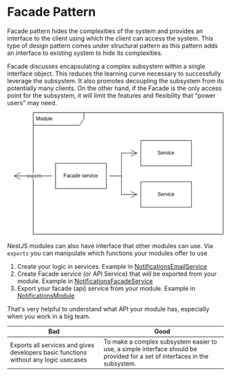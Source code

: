 # Facade Pattern

Facade pattern hides the complexities of the system and provides an interface to the client using which the client can access the system. This type of design pattern comes under structural pattern as this pattern adds an interface to existing system to hide its complexities.

Facade discusses encapsulating a complex subsystem within a single interface object. This reduces the learning curve necessary to successfully leverage the subsystem. It also promotes decoupling the subsystem from its potentially many clients. On the other hand, if the Facade is the only access point for the subsystem, it will limit the features and flexibility that "power users" may need.

<p align="center">
  <img src="./schema.drawio.png" />
</p>

NestJS modules can also have interface that other modules can use. Via `exports` you can manipulate which functions your modules offer to use

1. Create your logic in services. Example in [NotificationsEmailService](./src/modules/notifications/services/notifications-email.service.ts)
2. Create Facade service (or API Service) that will be exported from your module. Example in [NotificationsFacadeService](./src/modules/notifications/services/notifications-facade.service.ts)
3. Export your facade (api) service from your module. Example in [NotificationsModule](./src/modules/notifications/notifications.module.ts)

That's very helpful to understand what API your module has, especially when you work in a big team.

| **Bad** | **Good** |
|---|---|
| Exports all services and gives developers basic functions without any logic usecases | To make a complex subsystem easier to use, a simple interface should be provided for a set of interfaces in the subsystem. |
